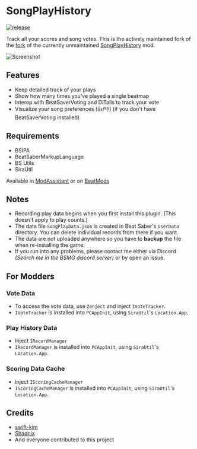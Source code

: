 # SongPlayHistory

[![release](https://img.shields.io/github/v/release/qe201020335/SongPlayHistory?color=Green&style=for-the-badge)](https://github.com/qe201020335/SongPlayHistory/releases/latest)

Track all your scores and song votes. This is the actively maintained fork of the [fork](https://github.com/Shadnix-was-taken/BeatSaber-SongPlayHistoryContinued) of the currently unmaintained [SongPlayHistory](https://github.com/swift-kim/SongPlayHistory) mod.

![Screenshot](Screenshot.png)

## Features
- Keep detailed track of your plays
- Show how many times you've played a single beatmap
- Interop with BeatSaverVoting and DiTails to track your vote
- Visualize your song preferences (👍/👎) (if you don't have BeatSaverVoting installed)

## Requirements
- BSIPA
- BeatSaberMarkupLanguage
- BS Utils
- SiraUtil

Available in [ModAssistant](https://github.com/Assistant/ModAssistant) or on [BeatMods](https://beatmods.com/#/mods)

## Notes
- Recording play data begins when you first install this plugin. (This doesn't apply to play counts.)
- The data file `SongPlayData.json` is created in Beat Saber's `UserData` directory. You can delete individual records from there if you want.
- The data are not uploaded anywhere so you have to **backup** the file when re-installing the game.
- If you run into any problems, please contact me either via Discord _(Search me in the BSMG discord server)_ or by open an issue.

## For Modders
### Vote Data
- To access the vote data, use `Zenject` and inject `IVoteTracker`.
- `IVoteTracker` is installed into `PCAppInit`, using `SiraUtil`'s `Location.App`.
### Play History Data
- Inject `IRecordManager`
- `IRecordManager` is installed into `PCAppInit`, using `SiraUtil`'s `Location.App`.
### Scoring Data Cache
- Inject `IScoringCacheManager`
- `IScoringCacheManager` is installed into `PCAppInit`, using `SiraUtil`'s `Location.App`.

## Credits
- [swift-kim](https://github.com/swift-kim)
- [Shadnix](https://github.com/Shadnix-was-taken)
- And everyone contributed to this project
